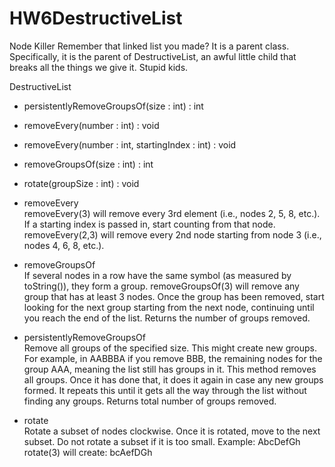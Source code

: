HW6DestructiveList
==================
Node Killer 
Remember that linked list you made? It is a parent class. Specifically, it is the parent of DestructiveList, an awful little child that breaks all the things we give it. Stupid kids.

DestructiveList<T>

+ persistentlyRemoveGroupsOf(size : int) : int
+ removeEvery(number : int) : void
+ removeEvery(number : int, startingIndex : int) : void
+ removeGroupsOf(size : int) : int
+ rotate(groupSize : int) : void

+ removeEvery	
  removeEvery(3) will remove every 3rd element (i.e., nodes 2, 5, 8, etc.). If a starting index is passed in, start counting from that node. removeEvery(2,3) will remove every 2nd node starting from node 3  (i.e., nodes 4, 6, 8, etc.).
+ removeGroupsOf	
  If several nodes in a row have the same symbol (as measured by toString()), they form a group. removeGroupsOf(3) will remove any group that has at least 3 nodes. Once the group has been removed, start looking for the next group starting from the next node, continuing until you reach the end of the list. Returns the number of groups removed.
+ persistentlyRemoveGroupsOf	
  Remove all groups of the specified size. This might create new groups. For example, in
    AABBBA
  if you remove BBB, the remaining nodes for the group AAA, meaning the list still has groups in it. This method removes all groups. Once it has done that, it does it again in case any new groups formed. It repeats this until it gets all the way through the list without finding any groups.  Returns total number of groups removed.
+ rotate	
  Rotate a subset of nodes clockwise. Once it is rotated, move to the next subset. Do not rotate a subset if it is too small. Example:
    AbcDefGh
  rotate(3) will create:
    bcAefDGh

